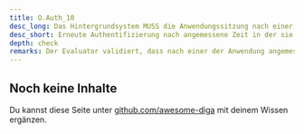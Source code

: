 ```yaml
---
title: O.Auth_10
desc_long: Das Hintergrundsystem MUSS die Anwendungssitzung nach einer angemessenen Zeit, in der sie nicht aktiv verwendet wurde (idle time) beenden und eine erneute Authentisierung fordern.
desc_short: Erneute Authentifizierung nach angemessene Zeit in der sie nicht aktiv verwendet wurde.
depth: check
remarks: Der Evaluator validiert, dass nach einer der Anwendung angemessenen Zeit, in der sie nicht aktiv verwendet wurde, eine erneute Authentifizierung erfolgen muss. Die Güte der geforderten Authentifizierung muss dem Vertrauensniveau angemessen sein (vgl. O.Auth_4).
---
```


## Noch keine Inhalte

Du kannst diese Seite unter [github.com/awesome-diga](https://github.com/awesome-diga/tr-faq) mit deinem Wissen ergänzen.
